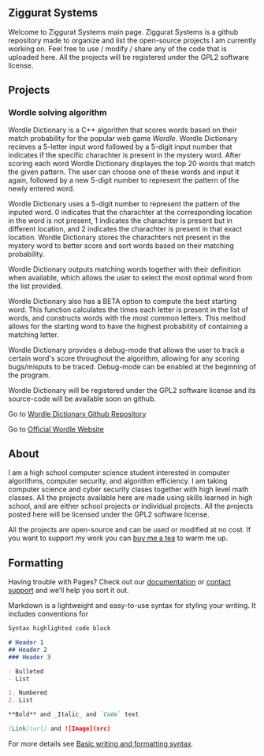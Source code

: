 ## Ziggurat Systems

Welcome to Ziggurat Systems main page. Ziggurat Systems is a github repository made to organize and list the open-source projects I am currently working on. Feel free to use / modify / share any of the code that is uploaded here. All the projects will be registered under the GPL2 software license.

## Projects

### Wordle solving algorithm

Wordle Dictionary is a C++ algorithm that scores words based on their match probability for the popular web game _Wordle_. Wordle Dictionary recieves a 5-letter input word followed by a 5-digit input number that indicates if the specific charachter is present in the mystery word. After scoring each word Wordle Dictionary displayes the top 20 words that match the given pattern. The user can choose one of these words and input it again, followed by a new 5-digit number to represent the pattern of the newly entered word.

Wordle Dictionary uses a 5-digit number to represent the pattern of the inputed word. 0 indicates that the charachter at the corresponding location in the word is not present, 1 indicates the charachter is present but in different location, and 2 indicates the charachter is present in that exact location. Wordle Dictionary stores the charachters not present in the mystery word to better score and sort words based on their matching probability.

Wordle Dictionary outputs matching words together with their definition when available, which allows the user to select the most optimal word from the list provided.

Wordle Dictionary also has a BETA option to compute the best starting word. This function calculates the times each letter is present in the list of words, and constructs words with the most common letters. This method allows for the starting word to have the highest probability of containing a matching letter.

Wordle Dictionary provides a debug-mode that allows the user to track a certain word's score throughout the algorithm, allowing for any scoring bugs/misputs to be traced. Debug-mode can be enabled at the beginning of the program.

Wordle Dictionary will be registered under the GPL2 software license and its source-code will be available soon on github.

Go to [Wordle Dictionary Github Repository](https://www.google.com)

Go to [Official Wordle Website](https://www.nytimes.com/games/wordle/index.html)

## About

I am a high school computer science student interested in computer algorithms, computer security, and algorithm efficiency. I am taking computer science and cyber security clases together with high level math classes. All the projects available here are made using skills learned in high school, and are either school projects or individual projects. All the projects posted here will be licensed under the GPL2 software license.

All the projects are open-source and can be used or modified at no cost. If you want to support my work you can [buy me a tea](https://www.google.com) to warm me up.

## Formatting

Having trouble with Pages? Check out our [documentation](https://docs.github.com/categories/github-pages-basics/) or [contact support](https://support.github.com/contact) and we’ll help you sort it out.

Markdown is a lightweight and easy-to-use syntax for styling your writing. It includes conventions for

```markdown
Syntax highlighted code block

# Header 1
## Header 2
### Header 3

- Bulleted
- List

1. Numbered
2. List

**Bold** and _Italic_ and `Code` text

[Link](url) and ![Image](src)
```

For more details see [Basic writing and formatting syntax](https://docs.github.com/en/github/writing-on-github/getting-started-with-writing-and-formatting-on-github/basic-writing-and-formatting-syntax).
